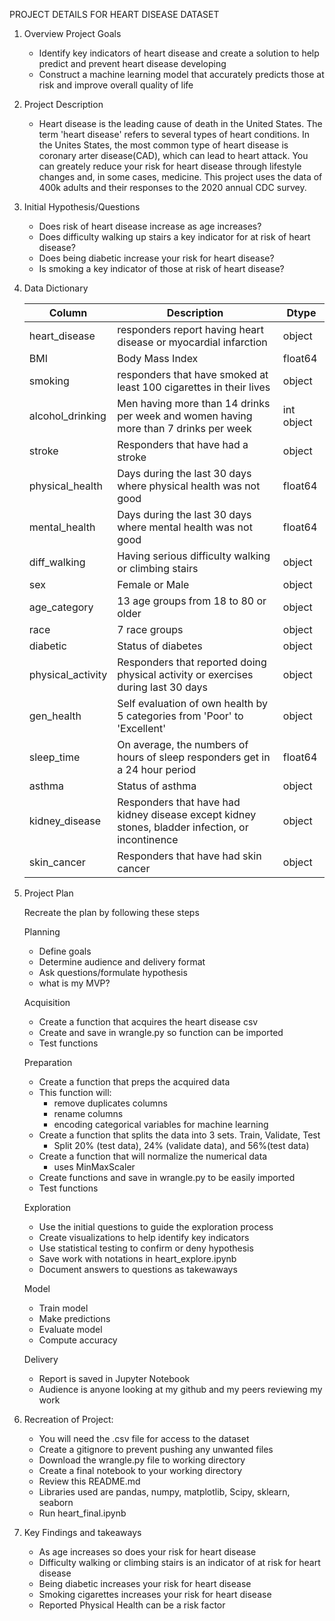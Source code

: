 PROJECT DETAILS FOR HEART DISEASE DATASET

1. Overview
    Project Goals
    - Identify key indicators of heart disease and create a solution to help predict and prevent heart disease developing
    - Construct a machine learning model that accurately predicts those at risk and improve overall quality of life

2. Project Description
    - Heart disease is the leading cause of death in the United States. The term 'heart disease' refers to several types of heart conditions. In the Unites States, the most common type of heart disease is coronary arter disease(CAD), which can lead to heart attack. You can greately reduce your risk for heart disease through lifestyle changes and, in some cases, medicine. This project uses the data of 400k adults and their responses to the 2020 annual CDC survey. 

3. Initial Hypothesis/Questions

    - Does risk of heart disease increase as age increases?
    - Does difficulty walking up stairs a key indicator for at risk of heart disease? 
    - Does being diabetic increase your risk for heart disease? 
    - Is smoking a key indicator of those at risk of heart disease?
    
4. Data Dictionary

    |Column | Description | Dtype|
    |--------- | --------- | ----------- |
    heart_disease | responders report having heart disease or myocardial infarction | object |
    BMI | Body Mass Index | float64 |
    smoking | responders that have smoked at least 100 cigarettes in their lives | object |
    alcohol_drinking | Men having more than 14 drinks per week and women having more than 7 drinks per week | int object |
    stroke | Responders that have had a stroke | object |
    physical_health | Days during the last 30 days where physical health was not good | float64 |
    mental_health | Days during the last 30 days where mental health was not good | float64 |
    diff_walking | Having serious difficulty walking or climbing stairs | object |
    sex | Female or Male | object |
    age_category | 13 age groups from 18 to 80 or older| object |
    race | 7 race groups | object |
    diabetic | Status of diabetes | object |
    physical_activity | Responders that reported doing physical activity or exercises during last 30 days | object |
    gen_health | Self evaluation of own health by 5 categories from 'Poor' to 'Excellent' | object |
    sleep_time | On average, the numbers of hours of sleep responders get in a 24 hour period | float64 |
    asthma | Status of asthma | object |
    kidney_disease | Responders that have had kidney disease except kidney stones, bladder infection, or incontinence | object |
    skin_cancer | Responders that have had skin cancer | object |
    

6. Project Plan

    Recreate the plan by following these steps

    Planning
    - Define goals
    - Determine audience and delivery format
    - Ask questions/formulate hypothesis
    - what is my MVP?

    Acquisition
    - Create a function that acquires the heart disease csv
    - Create and save in wrangle.py so function can be imported
    - Test functions

    Preparation
    - Create a function that preps the acquired data
    - This function will:
        - remove duplicates columns 
        - rename columns
        - encoding categorical variables for machine learning
    - Create a function that splits the data into 3 sets. Train, Validate, Test
        - Split 20% (test data), 24% (validate data), and 56%(test data)
    - Create a function that will normalize the numerical data
        - uses MinMaxScaler
    - Create functions and save in wrangle.py to be easily imported
    - Test functions
    
    Exploration
    - Use the initial questions to guide the exploration process
    - Create visualizations to help identify key indicators
    - Use statistical testing to confirm or deny hypothesis
    - Save work with notations in heart_explore.ipynb
    - Document answers to questions as takewaways

    Model
    - Train model
    - Make predictions
    - Evaluate model
    - Compute accuracy

    Delivery
    - Report is saved in Jupyter Notebook
    - Audience is anyone looking at my github and my peers reviewing my work

7. Recreation of Project:
    - You will need the .csv file for access to the dataset
    - Create a gitignore to prevent pushing any unwanted files
    - Download the wrangle.py file to working directory
    - Create a final notebook to your working directory
    - Review this README.md
    - Libraries used are pandas, numpy, matplotlib, Scipy, sklearn, seaborn
    - Run heart_final.ipynb

8. Key Findings and takeaways
    - As age increases so does your risk for heart disease
    - Difficulty walking or climbing stairs is an indicator of at risk for heart disease
    - Being diabetic increases your risk for heart disease
    - Smoking cigarettes increases your risk for heart disease
    - Reported Physical Health can be a risk factor